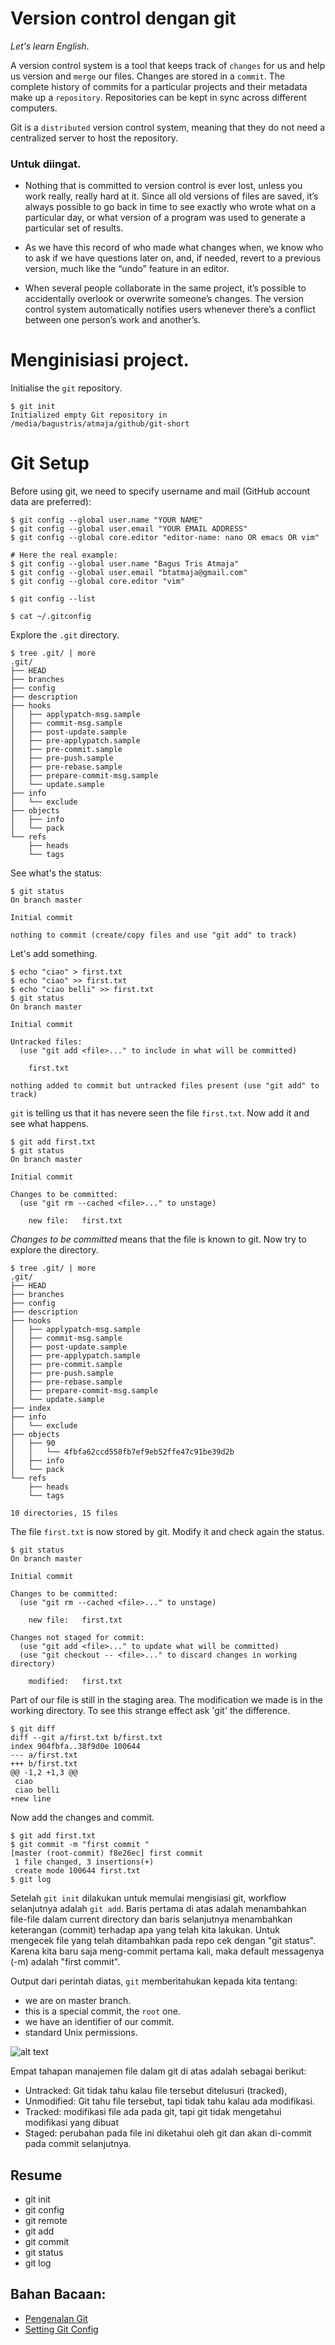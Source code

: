 # Version control dengan git

*Let's learn English*.

A version control system is a tool that keeps track of `changes` for
us and help us version and `merge` our files. Changes are stored in a
`commit`. The complete history of commits for a particular projects
and their metadata make up a `repository`. Repositories can be kept in
sync across different computers.

Git is a `distributed` version control system, meaning that they do
not need a centralized server to host the repository.

### Untuk diingat.

- Nothing that is committed to version control is ever lost, unless
  you work really, really hard at it. Since all old versions of files
  are saved, it’s always possible to go back in time to see exactly
  who wrote what on a particular day, or what version of a program was
  used to generate a particular set of results.

- As we have this record of who made what changes when, we know who to
  ask if we have questions later on, and, if needed, revert to a
  previous version, much like the “undo” feature in an editor.

- When several people collaborate in the same project, it’s possible
  to accidentally overlook or overwrite someone’s changes. The version
  control system automatically notifies users whenever there’s a
  conflict between one person’s work and another’s.

# Menginisiasi project.
Initialise the `git` repository.

```
$ git init
Initialized empty Git repository in /media/bagustris/atmaja/github/git-short
```

# Git Setup
Before using git, we need to specify username and mail (GitHub account data are preferred):

```
$ git config --global user.name "YOUR NAME"
$ git config --global user.email "YOUR EMAIL ADDRESS"
$ git config --global core.editor "editor-name: nano OR emacs OR vim"

# Here the real example:
$ git config --global user.name "Bagus Tris Atmaja"
$ git config --global user.email "btatmaja@gmail.com"
$ git config --global core.editor "vim"
	
$ git config --list

$ cat ~/.gitconfig
```

Explore the `.git` directory.

```
$ tree .git/ | more
.git/
├── HEAD
├── branches
├── config
├── description
├── hooks
│   ├── applypatch-msg.sample
│   ├── commit-msg.sample
│   ├── post-update.sample
│   ├── pre-applypatch.sample
│   ├── pre-commit.sample
│   ├── pre-push.sample
│   ├── pre-rebase.sample
│   ├── prepare-commit-msg.sample
│   └── update.sample
├── info
│   └── exclude
├── objects
│   ├── info
│   └── pack
└── refs
    ├── heads
    └── tags
```
See what's the status:

```
$ git status
On branch master

Initial commit

nothing to commit (create/copy files and use "git add" to track)
```
Let's add something.

```
$ echo "ciao" > first.txt
$ echo "ciao" >> first.txt
$ echo "ciao belli" >> first.txt
$ git status
On branch master

Initial commit

Untracked files:
  (use "git add <file>..." to include in what will be committed)

	first.txt

nothing added to commit but untracked files present (use "git add" to track)
```
`git` is telling us that it has nevere seen the file `first.txt`. Now add it and see what happens.

```
$ git add first.txt
$ git status
On branch master

Initial commit

Changes to be committed:
  (use "git rm --cached <file>..." to unstage)

	new file:   first.txt
```
*Changes to be committed* means that the file is known to git. Now try to explore the directory.

```
$ tree .git/ | more
.git/
├── HEAD
├── branches
├── config
├── description
├── hooks
│   ├── applypatch-msg.sample
│   ├── commit-msg.sample
│   ├── post-update.sample
│   ├── pre-applypatch.sample
│   ├── pre-commit.sample
│   ├── pre-push.sample
│   ├── pre-rebase.sample
│   ├── prepare-commit-msg.sample
│   └── update.sample
├── index
├── info
│   └── exclude
├── objects
│   ├── 90
│   │   └── 4fbfa62ccd558fb7ef9eb52ffe47c91be39d2b
│   ├── info
│   └── pack
└── refs
    ├── heads
    └── tags

10 directories, 15 files
```
The file `first.txt` is now stored by git. Modify it and check again the status.

```
$ git status
On branch master

Initial commit

Changes to be committed:
  (use "git rm --cached <file>..." to unstage)

	new file:   first.txt

Changes not staged for commit:
  (use "git add <file>..." to update what will be committed)
  (use "git checkout -- <file>..." to discard changes in working directory)

	modified:   first.txt
```
Part of our file is still in the staging area. The modification we made is in the working directory. To see this strange effect ask 'git' the difference.

```
$ git diff
diff --git a/first.txt b/first.txt
index 904fbfa..38f9d0e 100644
--- a/first.txt
+++ b/first.txt
@@ -1,2 +1,3 @@
 ciao
 ciao belli
+new line
```
Now add the changes and commit.

```
$ git add first.txt 
$ git commit -m "first commit "
[master (root-commit) f8e26ec] first commit
 1 file changed, 3 insertions(+)
 create mode 100644 first.txt
$ git log
```
Setelah `git init` dilakukan untuk memulai mengisiasi git, workflow selanjutnya adalah `git add`. Baris pertama di atas adalah menambahkan file-file dalam current directory dan baris selanjutnya menambahkan keterangan (commit) terhadap apa yang telah kita lakukan. Untuk mengecek file yang telah ditambahkan pada repo cek dengan "git status". Karena kita baru saja meng-commit pertama kali, maka default messagenya (-m) adalah "first commit". 

Output dari perintah diatas, `git` memberitahukan kepada kita tentang:
 - we are on master branch.
 - this is a special commit, the `root` one.
 - we have an identifier of our commit.
 - standard Unix permissions.

![alt text](./pics/local_areas.png)

Empat tahapan manajemen file dalam git di atas adalah sebagai berikut:
 - Untracked: Git tidak tahu kalau file tersebut ditelusuri (tracked),
 - Unmodified: Git tahu file tersebut, tapi tidak tahu kalau ada modifikasi.
 - Tracked: modifikasi file ada pada git, tapi git tidak mengetahui modifikasi yang dibuat
 - Staged: perubahan pada file ini diketahui oleh git dan akan di-commit pada commit selanjutnya.

## Resume
- git init
- git config
- git remote
- git add
- git commit
- git status
- git log

## Bahan Bacaan:
- [Pengenalan Git](http://www.bagustris.tk/2015/03/pengenalan-git.html)
- [Setting Git Config](http://www.bagustris.tk/2015/09/pengenalan-git-setting-gitconfig.html)
